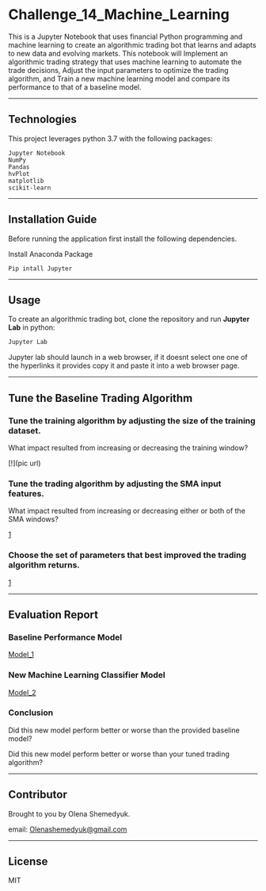 # Challenge_14_Machine_Learning
This is a Jupyter Notebook that uses financial Python programming and machine learning to create an algorithmic trading bot that learns and adapts to new data and evolving markets. This notebook will Implement an algorithmic trading strategy that uses machine learning to automate the trade decisions, Adjust the input parameters to optimize the trading algorithm, and Train a new machine learning model and compare its performance to that of a baseline model.

---

## Technologies 

This project leverages python 3.7 with the following packages:

```
Jupyter Notebook 
NumPy
Pandas
hvPlot
matplotlib
scikit-learn
```

---

## Installation Guide 

Before running the application first install the following dependencies.

Install Anaconda Package
```
Pip intall Jupyter 
```

---

## Usage 

To create an algorithmic trading bot, clone the repository and run **Jupyter Lab** in python: 

```python
Jupyter Lab
```

Jupyter lab should launch in a web browser, if it doesnt select one one of the hyperlinks it provides copy it and paste it into a web browser page.  

---

## Tune the Baseline Trading Algorithm

### Tune the training algorithm by adjusting the size of the training dataset. 

What impact resulted from increasing or decreasing the training window? 

[!](pic url)

### Tune the trading algorithm by adjusting the SMA input features. 

What impact resulted from increasing or decreasing either or both of the SMA windows?

[1](picurl)

### Choose the set of parameters that best improved the trading algorithm returns.

[1](picurl)

---

## Evaluation Report

### Baseline Performance Model 
[Model_1](https://github.com/Oleener/Challenge_14_Machine_Learning/blob/main/Models/Model_1.png)

### New Machine Learning Classifier Model
[Model_2](https://github.com/Oleener/Challenge_14_Machine_Learning/blob/main/Models/Model_2.png)

### Conclusion 

Did this new model perform better or worse than the provided baseline model? 

Did this new model perform better or worse than your tuned trading algorithm?


---

## Contributor

Brought to you by Olena Shemedyuk.

email: Olenashemedyuk@gmail.com

---

## License

MIT